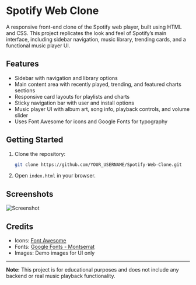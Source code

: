 # Spotify Web Clone

A responsive front-end clone of the Spotify web player, built using HTML and CSS. This project replicates the look and feel of Spotify’s main interface, including sidebar navigation, music library, trending cards, and a functional music player UI.

## Features

- Sidebar with navigation and library options
- Main content area with recently played, trending, and featured charts sections
- Responsive card layouts for playlists and charts
- Sticky navigation bar with user and install options
- Music player UI with album art, song info, playback controls, and volume slider
- Uses Font Awesome for icons and Google Fonts for typography

## Getting Started

1. Clone the repository:
   ```sh
   git clone https://github.com/YOUR_USERNAME/Spotify-Web-Clone.git
   ```
2. Open `index.html` in your browser.

## Screenshots

![Screenshot](![Screenshot](https://github.com/user-attachments/assets/a59a0761-2e9e-4da0-92b9-cbba812ed657))

## Credits

- Icons: [Font Awesome](https://fontawesome.com/)
- Fonts: [Google Fonts - Montserrat](https://fonts.google.com/specimen/Montserrat)
- Images: Demo images for UI only

---

**Note:** This project is for educational purposes and does not include any backend or real music playback functionality.
